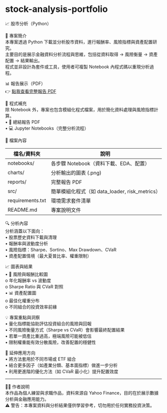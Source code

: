 # stock-analysis-portfolio
📈 股市分析（Python）

🧾 專案簡介  
本專案透過 Python 下載並分析股市資料，進行報酬率、風險指標與資產配置研究。  
主要目的是展示金融資料分析流程與思維，包括從資料取得 → 風險衡量 → 資產配置 → 結果輸出。  
程式並非設計為套件或工具，使用者可複製 Notebook 內程式碼以重現分析過程。  

📊 報告展示（PDF）  
👉 [點我查看完整報告 PDF](./股市資料分析pdf.pdf)  

🔎 程式補充  
除 Notebook 外，專案也包含模組化程式檔案，用於簡化資料處理與風險指標計算。  
•	📂 總結報告 PDF  
•	💻 Jupyter Notebooks（完整分析流程）  

📁 檔案內容  

| 檔名/資料夾            | 說明                                   |
|-------------------------|--------------------------------------|
| notebooks/              | 各步驟 Notebook（資料下載、EDA、配置）|
| charts/                 | 分析輸出的圖表 (.png)                |
| reports/                | 完整報告 PDF                         |
| src/                    | 簡單模組化程式（如 data_loader, risk_metrics）|
| requirements.txt        | 環境需求套件清單                      |
| README.md               | 專案說明文件                          |

🔍 分析內容  
分析涵蓋以下面向：  
•	股票歷史資料下載與清理  
•	報酬率與波動度分析  
•	風險指標：Sharpe、Sortino、Max Drawdown、CVaR  
•	資產配置情境（最大夏普比率、權重限制）  

📈 圖表與結果  
•	🎯 風險與報酬比較圖  
o	年化報酬率 vs 波動度  
o	Sharpe Ratio 與 CVaR 對照  
•	📊 資產配置圖  
o	最佳化權重分布  
o	不同組合的投資效率前緣  

💡 專案重點與洞察  
•	量化指標能協助評估投資組合的風險與回報  
•	不同風險衡量方式（Sharpe vs CVaR）會影響最終配置結果  
•	若單一資產比重過高，極端風險可能被低估  
•	限制權重能有效分散風險，改善配置的穩健性  

🧠 延伸應用方向  
•	將方法套用於不同市場或 ETF 組合  
•	結合更多因子（如產業分類、基本面指標）做進一步分析  
•	利用更進階的優化方法（如 CVaR 最小化）提升配置效度  

________________________________________  
🙋‍♂️ 作者說明  
本作品為個人練習與求職作品，資料來源自 Yahoo Finance，目的在於展示數據分析與金融應用能力。  
⚠️ 警告：本專案資料與分析結果僅供學習參考，切勿用於任何實務投資決策。  

